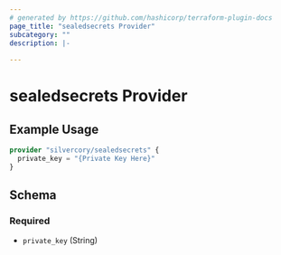 ```yaml
---
# generated by https://github.com/hashicorp/terraform-plugin-docs
page_title: "sealedsecrets Provider"
subcategory: ""
description: |-
  
---
```


# sealedsecrets Provider



## Example Usage

```terraform
provider "silvercory/sealedsecrets" {
  private_key = "{Private Key Here}"
}
```

<!-- schema generated by tfplugindocs -->
## Schema

### Required

- `private_key` (String)
